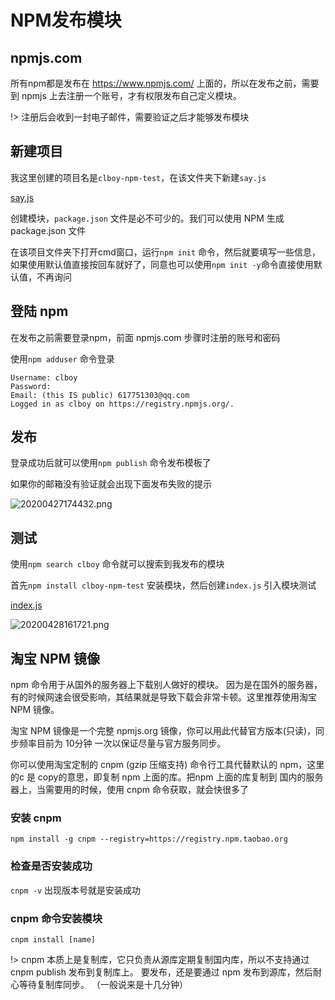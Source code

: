 # NPM发布模块

## npmjs.com

所有npm都是发布在 https://www.npmjs.com/ 上面的，所以在发布之前，需要到 npmjs 上去注册一个账号，才有权限发布自己定义模块。

!> 注册后会收到一封电子邮件，需要验证之后才能够发布模块



## 新建项目

我这里创建的项目名是`clboy-npm-test`，在该文件夹下新建`say.js`

[say.js](../code/clboy-npm-test/say.js ':include :type=code')

创建模块，`package.json` 文件是必不可少的。我们可以使用 NPM 生成 package.json 文件

在该项目文件夹下打开cmd窗口，运行`npm init` 命令，然后就要填写一些信息，如果使用默认值直接按回车就好了，同意也可以使用`npm init -y`命令直接使用默认值，不再询问

## 登陆 npm

在发布之前需要登录npm，前面 npmjs.com 步骤时注册的账号和密码

使用`npm adduser` 命令登录

```shell
Username: clboy
Password:
Email: (this IS public) 617751303@qq.com
Logged in as clboy on https://registry.npmjs.org/.
```

## 发布

登录成功后就可以使用`npm publish` 命令发布模板了

如果你的邮箱没有验证就会出现下面发布失败的提示

![20200427174432.png](https://cdn.static.note.zzrfdsn.cn/images/node/20200427174432.png)

## 测试

使用`npm search clboy` 命令就可以搜索到我发布的模块

首先`npm install clboy-npm-test` 安装模块，然后创建`index.js` 引入模块测试

[index.js ](../code/npm-published-test/index.js ':include :type=code')

![20200428161721.png](https://cdn.static.note.zzrfdsn.cn/images/node/20200428161721.png)



## 淘宝 NPM 镜像

npm 命令用于从国外的服务器上下载别人做好的模块。 因为是在国外的服务器，有的时候网速会很受影响，其结果就是导致下载会非常卡顿。这里推荐使用淘宝 NPM 镜像。

淘宝 NPM 镜像是一个完整 npmjs.org 镜像，你可以用此代替官方版本(只读)，同步频率目前为 10分钟 一次以保证尽量与官方服务同步。

你可以使用淘宝定制的 cnpm (gzip 压缩支持) 命令行工具代替默认的 npm，这里的c 是 copy的意思，即复制 npm 上面的库。把npm 上面的库复制到 国内的服务器上，当需要用的时候，使用 cnpm 命令获取，就会快很多了

### 安装 cnpm

```shell
npm install -g cnpm --registry=https://registry.npm.taobao.org
```

### 检查是否安装成功

`cnpm -v` 出现版本号就是安装成功



### cnpm 命令安装模块

```shell
cnpm install [name]
```



!> cnpm 本质上是复制库，它只负责从源库定期复制国内库，所以不支持通过 cnpm publish 发布到复制库上。
要发布，还是要通过 npm 发布到源库，然后耐心等待复制库同步。 （一般说来是十几分钟）